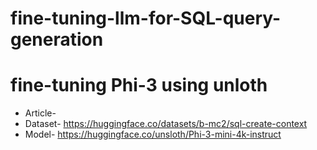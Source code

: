 # fine-tuning-llm-for-SQL-query-generation

# fine-tuning Phi-3 using unloth
* Article-
* Dataset- https://huggingface.co/datasets/b-mc2/sql-create-context 
* Model- https://huggingface.co/unsloth/Phi-3-mini-4k-instruct
 

